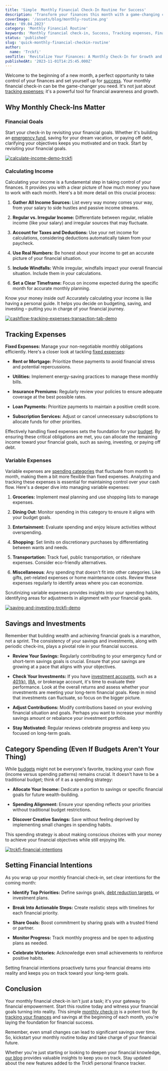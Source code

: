 ```yaml
---
title: 'Simple  Monthly Financial Check-In Routine for Success'
description: 'Transform your finances this month with a game-changing check-in. It''s more than tracking expenses; it''s your key to financial awareness and growth.'
coverImage: '/assets/blog/monthly-routine.png'
date: '09.04.2023'
category: 'Monthly Financial Routine'
keywords: 'Monthly financial check-in, Success, Tracking expenses, Financial goals, Calculating income, Fixed expenses, Variable expenses, Monthly Financial Routine, Savings and investments, Category spending,Setting financial intentions'
status: 'published'
slug: 'quick-monthly-financial-checkin-routine'
author:
  name: 'Trckfi'
seoTitle: 'Revitalize Your Finances: A Monthly Check-In for Growth and Awareness'
publishedAt: '2023-11-01T14:25:45.000Z'
---
```


Welcome to the beginning of a new month, a perfect opportunity to take control of your finances and set yourself up for [success](/blog/optimize-financial-tracking-for-success). Your monthly financial check-in can be the game-changer you need. It's not just about [tracking expenses](/blog/tracking-monthly-expenses); it's a powerful tool for financial awareness and growth.

## Why Monthly Check-Ins Matter

### Financial Goals

Start your check-in by revisiting your financial goals. Whether it's building an [emergency fund](/blog/building-an-emergency-fund), saving for your dream vacation, or paying off debt, clarifying your objectives keeps you motivated and on track. Start by revisiting your financial goals.

[![calculate-income-demo-trckfi](/images/home--8--g2Mz.png)](/pricing)

### Calculating Income

Calculating your income is a fundamental step in taking control of your finances. It provides you with a clear picture of how much money you have to work with each month. Here's a bit more detail on this crucial process:

1. **Gather All Income Sources:** List every way money comes your way, from your salary to side hustles and passive income streams.

2. **Regular vs. Irregular Income:** Differentiate between regular, reliable income (like your salary) and irregular sources that may fluctuate.

3. **Account for Taxes and Deductions:** Use your net income for calculations, considering deductions automatically taken from your paycheck.

4. **Use Real Numbers:** Be honest about your income to get an accurate picture of your financial situation.

5. **Include Windfalls:** While irregular, windfalls impact your overall financial situation. Include them in your calculations.

6. **Set a Clear Timeframe:** Focus on income expected during the specific month for accurate monthly planning.

Know your money inside out! Accurately calculating your income is like having a personal guide. It helps you decide on budgeting, saving, and investing – putting you in charge of your financial journey.

[![cashflow-tracking-expenses-transaction-tab-demo](/images/home--11--Y0OT.png)](/pricing)

## Tracking Expenses

**Fixed Expenses:** Manage your non-negotiable monthly obligations efficiently. Here's a closer look at tackling [fixed expenses](/blog/tracking-monthly-expenses):

- **Rent or Mortgage:** Prioritize these payments to avoid financial stress and potential repercussions.

- **Utilities:** Implement energy-saving practices to manage these monthly bills.

- **Insurance Premiums:** Regularly review your policies to ensure adequate coverage at the best possible rates.

- **Loan Payments:** Prioritize payments to maintain a positive credit score.

- **Subscription Services:** Adjust or cancel unnecessary subscriptions to allocate funds for other priorities.

Effectively handling fixed expenses sets the foundation for your [budget](/blog/five-truths-about-personal-finance). By ensuring these critical obligations are met, you can allocate the remaining income toward your financial goals, such as saving, investing, or paying off debt.

### Variable Expenses

Variable expenses are [spending categories](/blog/five-truths-about-personal-finance) that fluctuate from month to month, making them a bit more flexible than fixed expenses. Analyzing and tracking these expenses is essential for maintaining control over your cash flow. Here's a deeper dive into managing variable expenses:

1. **Groceries:** Implement meal planning and use shopping lists to manage expenses.

2. **Dining Out:** Monitor spending in this category to ensure it aligns with your budget goals.

3. **Entertainment:** Evaluate spending and enjoy leisure activities without overspending.

4. **Shopping:** Set limits on discretionary purchases by differentiating between wants and needs.

5. **Transportation:** Track fuel, public transportation, or rideshare expenses. Consider eco-friendly alternatives.

6. **Miscellaneous**: Any spending that doesn't fit into other categories. Like gifts, pet-related expenses or home maintenance costs. Review these expenses regularly to identify areas where you can economize.

Scrutinizing variable expenses provides insights into your spending habits, identifying areas for adjustments in alignment with your financial goals.

[![saving-and-investing-trckfi-demo](/images/home--13--AxNj.png)](/pricing)

## Savings and Investments

Remember that building wealth and achieving financial goals is a marathon, not a sprint. The consistency of your savings and investments, along with periodic check-ins, plays a pivotal role in your financial success.

- **Review Your Savings:** Regularly contributing to your emergency fund or short-term savings goals is crucial. Ensure that your savings are growing at a pace that aligns with your objectives.

- **Check Your Investments:** If you have [investment](/blog/iras-vs-401ks-choosing-retirement-plan)[ accounts](/blog/iras-401ks-retirement-planning), such as a [401](/blog/401k-retirement-plans-guide-for-smart-saving)[(k)](/blog/smart-401k-retirement-guide), [IRA](/blog/types-of-ira-investing), or brokerage account, it's time to evaluate their performance. Look at the overall returns and assess whether your investments are meeting your long-term financial goals. Keep in mind that investments can fluctuate, so focus on the bigger picture.

- **Adjust Contributions:** Modify contributions based on your evolving financial situation and goals. Perhaps you want to increase your monthly savings amount or rebalance your investment portfolio.

- **Stay Motivated:** Regular reviews celebrate progress and keep you focused on long-term goals.

## **Category Spending (Even If Budgets Aren't Your Thing)**

While [budgets](/blog/budgeting-made-easy) might not be everyone's favorite, tracking your cash flow (income versus spending patterns) remains crucial. It doesn't have to be a traditional budget; think of it as a spending strategy:

- **Allocate Your Income:** Dedicate a portion to savings or specific financial goals for future wealth-building.

- **Spending Alignment:** Ensure your spending reflects your priorities without traditional budget restrictions.

- **Discover Creative Savings:** Save without feeling deprived by implementing small changes in spending habits.

This spending strategy is about making conscious choices with your money to achieve your financial objectives while still enjoying life.

[![trckfi-financial-intentions](/images/home--14--Y1Mz.png)](/pricing)

## **Setting Financial Intentions**

As you wrap up your monthly financial check-in, set clear intentions for the coming month:

- **Identify Top Priorities:** Define savings goals, [debt reduction targets](/blog/how-to-get-out-of-debt), or investment plans.

- **Break Into Actionable Steps:** Create realistic steps with timelines for each financial priority.

- **Share Goals:** Boost commitment by sharing goals with a trusted friend or partner.

- **Monitor Progress:** Track monthly progress and be open to adjusting plans as needed.

- **Celebrate Victories:** Acknowledge even small achievements to reinforce positive habits.

Setting financial intentions proactively turns your financial dreams into reality and keeps you on track toward your long-term goals.

## Conclusion

Your monthly financial check-in isn't just a task; it's your gateway to financial empowerment. Start this routine today and witness your financial goals turning into reality. This simple [monthly check-in](/blog/quick-monthly-financial-checkin-routine) is a potent tool. By [tracking your finances](/pricing) and savings at the beginning of each month, you're laying the foundation for financial success.

Remember, even small changes can lead to significant savings over time. So, kickstart your monthly routine today and take charge of your financial future.

Whether you're just starting or looking to deepen your financial knowledge, [our blog](/blog) provides valuable insights to keep you on track. Stay updated about the new features added to the Trckfi personal finance tracker.

